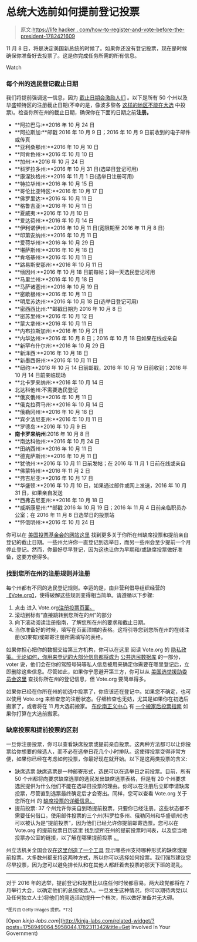 # 总统大选前如何提前登记投票

> 原文:[https://life hacker . com/how-to-register-and-vote-before-the-president-1782421609](https://lifehacker.com/how-to-register-and-vote-early-before-the-presidential-1782421609)

11 月 8 日，将是决定美国新总统的时候了。如果你还没有登记投票，现在是时候确保你准备好去投票了。这是你完成任务所需的所有信息。

Watch

### **每个州的选民登记截止日期**

我们将提前强调这一信息，因为 [截止日期会激励人们](https://lifehacker.com/the-ultimate-inspiration-is-the-deadline-5898661) 。以下是所有 50 个州以及华盛顿特区的注册截止日期(不幸的是，像波多黎各 [这样的地区不能在大选](http://www.fairvote.org/puerto-rico-and-other-territories-vote-in-primaries-but-not-in-general-election) 中投票)。检查你所在州的截止日期，确保你在下面的日期之前**注册。**

*   **阿拉巴马:**2016 年 10 月 24 日
*   **阿拉斯加:**邮戳 2016 年 10 月 9 日；2016 年 10 月 9 日前收到的电子邮件或传真
*   **亚利桑那州:**2016 年 10 月 10 日
*   **阿肯色州:**2016 年 10 月 10 日
*   **加州:**2016 年 10 月 24 日
*   **科罗拉多州:**2016 年 10 月 31 日(选举日登记可用)
*   **康涅狄格州:**2016 年 11 月 1 日(选举日注册可用)
*   **特拉华州:**2016 年 10 月 15 日
*   **哥伦比亚特区:**2016 年 10 月 17 日
*   **佛罗里达:**2016 年 10 月 11 日
*   **格鲁吉亚:**2016 年 10 月 11 日
*   **夏威夷:**2016 年 10 月 10 日
*   **爱达荷州:**2016 年 10 月 14 日
*   **伊利诺伊州:**2016 年 10 月 11 日(宽限期至 2016 年 11 月 8 日)
*   **印第安纳州:**2016 年 10 月 11 日
*   **爱荷华州:**2016 年 10 月 29 日
*   **堪萨斯州:**2016 年 10 月 18 日
*   **肯塔基州:**2016 年 10 月 11 日
*   **路易斯安那州:**2016 年 10 月 11 日
*   **缅因州:**2016 年 10 月 18 日前每帖；同一天选民登记可用
*   **马里兰州:**2016 年 10 月 18 日
*   **马萨诸塞州:**2016 年 10 月 19 日
*   **密歇根州:**2016 年 10 月 11 日
*   **明尼苏达州:**2016 年 10 月 18 日(选举日登记可用)
*   **密西西比州:**邮戳日期为 2016 年 10 月 8 日
*   **密苏里州:**2016 年 10 月 12 日
*   **蒙大拿州:**2016 年 10 月 11 日
*   **内布拉斯加州:**2016 年 10 月 21 日
*   **内华达州:**2016 年 10 月 8 日；2016 年 10 月 18 日如果在线或亲自
*   **新罕布什尔州:**2016 年 10 月 29 日
*   **新泽西:**2016 年 10 月 18 日
*   **新墨西哥州:**2016 年 10 月 11 日
*   **纽约:**2016 年 10 月 14 日前邮戳，2016 年 10 月 19 日前收到；2016 年 10 月 14 日前亲临现场
*   **北卡罗来纳州:**2016 年 10 月 14 日
*   北达科他州:不需要选民登记
*   **俄亥俄州:**2016 年 10 月 11 日
*   **俄克拉荷马州:**2016 年 10 月 14 日
*   **俄勒冈州:**2016 年 10 月 18 日
*   **宾夕法尼亚州:**2016 年 10 月 11 日
*   **罗德岛:**2016 年 10 月 9 日
*   **南卡罗来纳州**:2016 年 10 月 8 日
*   **南达科他州:**2016 年 10 月 24 日
*   **田纳西州:**2016 年 10 月 11 日
*   **德克萨斯州:**2016 年 10 月 11 日
*   **犹他州:**2016 年 10 月 11 日前发帖；在 2016 年 11 月 1 日前在线或亲自
*   **佛蒙特州:**2016 年 11 月 2 日
*   **弗吉尼亚:**2016 年 10 月 17 日
*   **华盛顿:**2016 年 10 月 10 日，如果通过邮件或网上发送，2016 年 10 月 31 日，如果亲自发送
*   **西弗吉尼亚州:**2016 年 10 月 18 日
*   **威斯康星州:**邮戳 2016 年 10 月 19 日；2016 年 11 月 4 日前亲临职员办公室；在 2016 年 11 月 8 日选举日的投票站
*   **怀俄明州:**2016 年 10 月 24 日

你可以在 [美国投票基金会的网站这里](https://www.usvotefoundation.org/vote/state-elections/state-election-dates-deadlines.htm) 找到更多关于你所在州缺席投票和提前亲自登记的截止日期。一些州允许你一直登记到选举日，而另一些州会至少提前一个月停止登记。然而，你最好尽早登记，因为这也让你为早期和/或缺席投票做好准备，这要方便得多。

### **找到您所在州的注册规则并注册**

每个州都有不同的选民登记规则。幸运的是，由非营利倡导组织经营的[【Vote.org】](https://www.vote.org/register-to-vote/)，使得破解这些规则变得相当简单。请遵循以下步骤:

1.  点击 进入 Vote.org[注册投票页面。](https://www.vote.org/register-to-vote/)
2.  滚动到标有“直接跳转到您所在的州”的部分
3.  向下滚动阅读注册指南，了解您所在州的要求和截止日期。
4.  当你准备好的时候，填写在页面顶端的表格。这将引导您到您所在州的在线注册(如果有)或邮寄注册所需填写的表格。

如果你担心把你的数据交给第三方机构，你可以在这里 阅读 Vote.org 的 [隐私政策。无论如何，你用来登记的大部分信息都将成为](https://www.vote.org/privacy/) [公共选民数据库](https://en.wikipedia.org/wiki/Voter_database) 的一部分，voter 说，他们会在你的驾照号码等私人信息被用来确定你需要在哪里登记后，立即删除这些信息。尽管如此，如果你宁愿避开第三方，你可以从 [美国选举援助委员会这里](http://www.eac.gov/voter_resources/contact_your_state.aspx) 查找你所在州的登记信息，但 Vote.org 要简单得多。

如果你已经在你所在州的初选中投票了，你应该还在登记中。如果您不确定，也可以使用 Vote.org 来检查您的注册状态。仔细检查也无妨，尤其是如果你在初选后搬家了，或者将在 11 月大选前搬家。 [布伦南正义中心](https://www.brennancenter.org/) 有 [一个搬家后投票指南](https://www.brennancenter.org/analysis/voting-after-you-move-guide) 如果你打算在大选前搬家。

### **缺席投票和提前投票的区别**

一旦你注册投票，你可以查看缺席投票或提前亲自投票。这两种方法都可以让你投票给你想要的候选人，而不必在选举日花几个小时排队。这使得投票变得非常方便，如果你已经在考虑如何投票，你最好现在就开始。以下是这两类投票的含义:

*   缺席选票:缺席选票是一种邮寄形式，选民可以在选举日之前投票。目前，所有 50 个州都将向要求缺席选票的选民发出缺席选票表格，但是有 20 个州要求选民提供为什么他们不能在选举日投票的理由。你可以在注册后立即申请缺席投票，尽管直到选票最终确定后才会寄出。同样，您可以查看 Vote.org 关于您所在州 的 [缺席投票的详细信息。](https://www.vote.org/absentee-ballot/)
*   提前投票: 37 个州允许你亲自到场提前投票，只要你已经注册。这些状态都不需要任何借口。使用邮件投票的三个州(科罗拉多州、俄勒冈州和华盛顿州)也可以被认为是“提前投票”，因为他们已经允许你提前邮寄选票。您可以在 Vote.org 的提前投票日历这里 找到您所在州的提前投票时间表，以及您当地投票办公室的链接，以了解在哪里提前投票 [。](https://www.vote.org/early-voting-calendar/)

州立法机关全国会议[在这里创造了一个工具](http://www.ncsl.org/research/elections-and-campaigns/absentee-and-early-voting.aspx) 显示哪些州支持哪种形式的缺席或提前投票。大多数州都支持这两种方式，所以你可以选择如何投票。我们强烈建议您尽早投票，因为您可以避免排长队和在其他人都赶着去投票的那天下班的混乱。

* * *

对于 2016 年的选举，提前登记和投票比以往任何时候都容易。两大政党都将在 7 月举行大会，以确定他们的总统候选人。一旦发生这种情况，你可以期待两党(以及任何独立人士)将他们的竞选活动提升一个档次，所以做好准备并无大碍。

<small>*图片由 Getty Images 提供。*T3】</small>

[Open *kinja-labs.com*](http://kinja-labs.com/related-widget/?posts=1758949064,5958044,1782311342&title=Get Involved In Your Government)